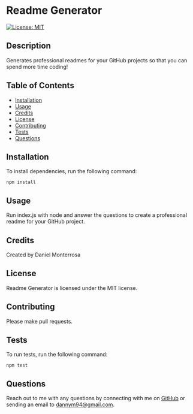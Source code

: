 # Readme Generator

[![License: MIT](https://img.shields.io/badge/License-MIT-yellow.svg)](https://opensource.org/licenses/MIT)

## Description
Generates professional readmes for your GitHub projects so that you can spend more time coding!

## Table of Contents
* [Installation](#installation)
* [Usage](#usage)
* [Credits](#credits)
* [License](#license)
* [Contributing](#contributing)
* [Tests](#tests)
* [Questions](#questions)

## Installation
To install dependencies, run the following command:
```
npm install
```

## Usage
Run index.js with node and answer the questions to create a professional readme for your GitHub project.

## Credits
Created by Daniel Monterrosa

## License
Readme Generator is licensed under the MIT license.

## Contributing
Please make pull requests.

## Tests
To run tests, run the following command:
```
npm test
```

## Questions
Reach out to me with any questions by connecting with me on [GitHub](https://github.com/Dannymont94) or sending an email to dannym94@gmail.com.